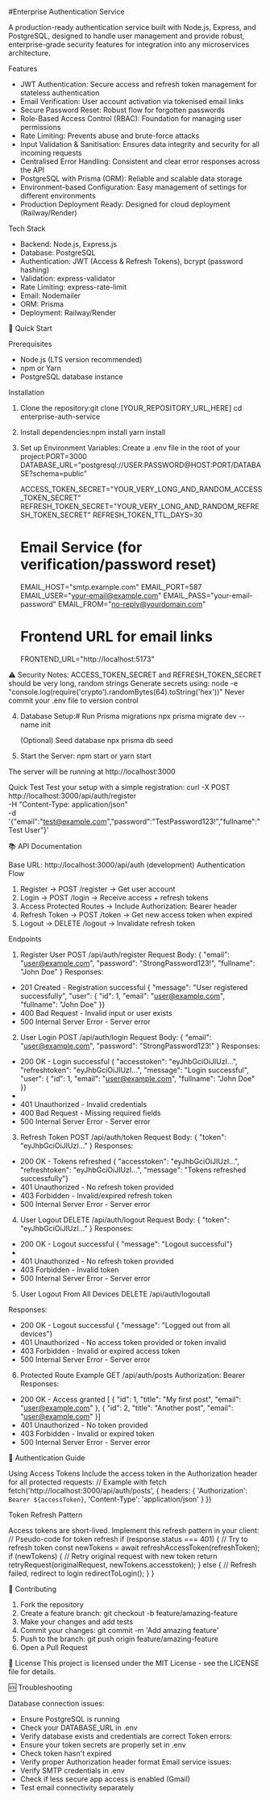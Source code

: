#Enterprise Authentication Service

A production-ready authentication service built with Node.js, Express, and PostgreSQL, designed to handle user management and provide robust, enterprise-grade security features for integration into any microservices architecture.


Features
* JWT Authentication: Secure access and refresh token management for stateless authentication
* Email Verification: User account activation via tokenised email links
* Secure Password Reset: Robust flow for forgotten passwords
* Role-Based Access Control (RBAC): Foundation for managing user permissions
* Rate Limiting: Prevents abuse and brute-force attacks
* Input Validation & Sanitisation: Ensures data integrity and security for all incoming requests
* Centralised Error Handling: Consistent and clear error responses across the API
* PostgreSQL with Prisma (ORM): Reliable and scalable data storage
* Environment-based Configuration: Easy management of settings for different environments
* Production Deployment Ready: Designed for cloud deployment (Railway/Render)



Tech Stack
* Backend: Node.js, Express.js
* Database: PostgreSQL
* Authentication: JWT (Access & Refresh Tokens), bcrypt (password hashing)
* Validation: express-validator
* Rate Limiting: express-rate-limit
* Email: Nodemailer
* ORM: Prisma
* Deployment: Railway/Render



🚀 Quick Start

Prerequisites
* Node.js (LTS version recommended)
* npm or Yarn
* PostgreSQL database instance


Installation

1. Clone the repository:git clone [YOUR_REPOSITORY_URL_HERE]
    cd enterprise-auth-service

2. Install dependencies:npm install
    yarn install

3. Set up Environment Variables: Create a .env file in the root of your project:PORT=3000
    DATABASE_URL="postgresql://USER:PASSWORD@HOST:PORT/DATABASE?schema=public"

    ACCESS_TOKEN_SECRET="YOUR_VERY_LONG_AND_RANDOM_ACCESS_TOKEN_SECRET"
    REFRESH_TOKEN_SECRET="YOUR_VERY_LONG_AND_RANDOM_REFRESH_TOKEN_SECRET"
    REFRESH_TOKEN_TTL_DAYS=30

    # Email Service (for verification/password reset)
    EMAIL_HOST="smtp.example.com"
    EMAIL_PORT=587
    EMAIL_USER="your-email@example.com"
    EMAIL_PASS="your-email-password"
    EMAIL_FROM="no-reply@yourdomain.com"

    # Frontend URL for email links
    FRONTEND_URL="http://localhost:5173"


⚠️ Security Notes:
ACCESS_TOKEN_SECRET and REFRESH_TOKEN_SECRET should be very long, random strings
Generate secrets using: node -e "console.log(require('crypto').randomBytes(64).toString('hex'))"
Never commit your .env file to version control

4. Database Setup:# Run Prisma migrations
    npx prisma migrate dev --name init

    (Optional) Seed database
    npx prisma db seed

5. Start the Server:
    npm start or yarn start


The server will be running at http://localhost:3000 


Quick Test
Test your setup with a simple registration:
curl -X POST http://localhost:3000/api/auth/register \
-H "Content-Type: application/json" \
-d '{"email":"test@example.com","password":"TestPassword123!","fullname":"Test User"}'



📚 API Documentation

Base URL: http://localhost:3000/api/auth (development)
Authentication Flow
1. Register → POST /register → Get user account
2. Login → POST /login → Receive access + refresh tokens
3. Access Protected Routes → Include Authorization: Bearer <accesstoken> header
4. Refresh Token → POST /token → Get new access token when expired
5. Logout → DELETE /logout → Invalidate refresh token



Endpoints

1. Register User
POST /api/auth/register
Request Body:
{
  "email": "user@example.com",
  "password": "StrongPassword123!",
  "fullname": "John Doe"
}
Responses:
* 201 Created - Registration successful {  "message": "User registered successfully",  "user": {    "id": 1,    "email": "user@example.com",    "fullname": "John Doe"  }}
* 400 Bad Request - Invalid input or user exists
* 500 Internal Server Error - Server error


2. User Login
POST /api/auth/login
Request Body:
{
  "email": "user@example.com",
  "password": "StrongPassword123!"
}
Responses:
* 200 OK - Login successful {  "accesstoken": "eyJhbGciOiJIUzI...",  "refreshtoken": "eyJhbGciOiJIUzI...",  "message": "Login successful",  "user": {    "id": 1,    "email": "user@example.com",    "fullname": "John Doe"  }}
* 
* 401 Unauthorized - Invalid credentials
* 400 Bad Request - Missing required fields
* 500 Internal Server Error - Server error


3. Refresh Token
POST /api/auth/token
Request Body:
{
  "token": "eyJhbGciOiJIUzI..."
}
Responses:
* 200 OK - Tokens refreshed {  "accesstoken": "eyJhbGciOiJIUzI...",  "refreshtoken": "eyJhbGciOiJIUzI...",  "message": "Tokens refreshed successfully"}
* 401 Unauthorized - No refresh token provided
* 403 Forbidden - Invalid/expired refresh token
* 500 Internal Server Error - Server error


4. User Logout
DELETE /api/auth/logout
Request Body:
{
  "token": "eyJhbGciOiJIUzI..."
}
Responses:
* 200 OK - Logout successful {  "message": "Logout successful"}
* 
* 401 Unauthorized - No refresh token provided
* 403 Forbidden - Invalid token
* 500 Internal Server Error - Server error


5. User Logout From All Devices
DELETE /api/auth/logoutall

Responses:
* 200 OK - Logout successful {  "message": "Logged out from all devices"}
* 401 Unauthorized - No access token provided or token invalid
* 403 Forbidden - Invalid or expired access token
* 500 Internal Server Error - Server error



6. Protected Route Example
GET /api/auth/posts
Authorization: Bearer <accesstoken>
Responses:
* 200 OK - Access granted [  { "id": 1, "title": "My first post", "email": "user@example.com" },  { "id": 2, "title": "Another post", "email": "user@example.com" }]
* 401 Unauthorized - No token provided
* 403 Forbidden - Invalid or expired token
* 500 Internal Server Error - Server error



🔐 Authentication Guide

Using Access Tokens
Include the access token in the Authorization header for all protected requests:
// Example with fetch
fetch('http://localhost:3000/api/auth/posts', {
  headers: {
    'Authorization': `Bearer ${accessToken}`,
    'Content-Type': 'application/json'
  }
})


Token Refresh Pattern

Access tokens are short-lived. Implement this refresh pattern in your client:
// Pseudo-code for token refresh
if (response.status === 401) {
  // Try to refresh token
  const newTokens = await refreshAccessToken(refreshToken);
  if (newTokens) {
    // Retry original request with new token
    return retryRequest(originalRequest, newTokens.accesstoken);
  } else {
    // Refresh failed, redirect to login
    redirectToLogin();
  }
}

🤝 Contributing

1. Fork the repository
2. Create a feature branch: git checkout -b feature/amazing-feature
3. Make your changes and add tests
4. Commit your changes: git commit -m 'Add amazing feature'
5. Push to the branch: git push origin feature/amazing-feature
6. Open a Pull Request

📄 License
This project is licensed under the MIT License - see the LICENSE file for details.

🆘 Troubleshooting

Database connection issues:
* Ensure PostgreSQL is running
* Check your DATABASE_URL in .env
* Verify database exists and credentials are correct
Token errors:
* Ensure your token secrets are properly set in .env
* Check token hasn't expired
* Verify proper Authorization header format
Email service issues:
* Verify SMTP credentials in .env
* Check if less secure app access is enabled (Gmail)
* Test email connectivity separately
